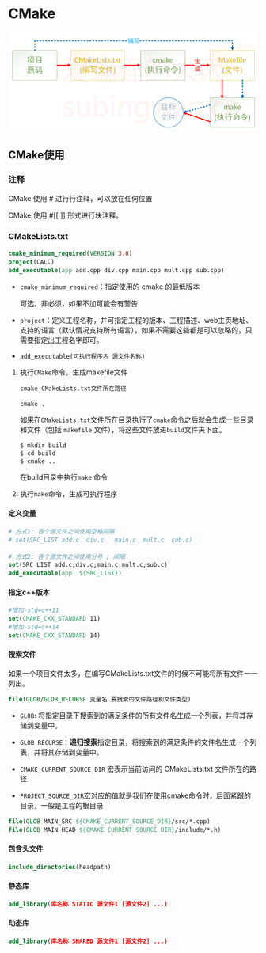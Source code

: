 # CMake

![image-20240315154414383](https://raw.githubusercontent.com/ZhouYixiuuuu/picture/master/imgs/202403151544671.png)

## CMake使用

### 注释

CMake 使用 # 进行行注释，可以放在任何位置

CMake 使用 #[[ ]] 形式进行块注释。

### CMakeLists.txt

```cmake
cmake_minimum_required(VERSION 3.0)
project(CALC)
add_executable(app add.cpp div.cpp main.cpp mult.cpp sub.cpp)
```

* `cmake_minimum_required`：指定使用的 cmake 的最低版本

  可选，非必须，如果不加可能会有警告

* `project`：定义工程名称，并可指定工程的版本、工程描述、web主页地址、支持的语言（默认情况支持所有语言），如果不需要这些都是可以忽略的，只需要指定出工程名字即可。
* `add_executable(可执行程序名 源文件名称)`

1. 执行`CMake`命令，生成makefile文件

   `cmake CMakeLists.txt文件所在路径`

   `cmake .`

   如果在`CMakeLists.txt`文件所在目录执行了`cmake`命令之后就会生成一些目录和文件（包括 `makefile` 文件），将这些文件放进`build`文件夹下面。

   ```shell
   $ mkdir build
   $ cd build
   $ cmake ..
   ```

   在build目录中执行`make` 命令

2. 执行`make`命令，生成可执行程序

#### 定义变量

```cmake
# 方式1: 各个源文件之间使用空格间隔
# set(SRC_LIST add.c  div.c   main.c  mult.c  sub.c)

# 方式2: 各个源文件之间使用分号 ; 间隔
set(SRC_LIST add.c;div.c;main.c;mult.c;sub.c)
add_executable(app  ${SRC_LIST})
```

#### 指定c++版本

```cmake
#增加-std=c++11
set(CMAKE_CXX_STANDARD 11)
#增加-std=c++14
set(CMAKE_CXX_STANDARD 14)
```

#### 搜索文件

如果一个项目文件太多，在编写CMakeLists.txt文件的时候不可能将所有文件一一列出。

```cmake
file(GLOB/GLOB_RECURSE 变量名 要搜索的文件路径和文件类型)
```

* `GLOB`: 将指定目录下搜索到的满足条件的所有文件名生成一个列表，并将其存储到变量中。
* `GLOB_RECURSE`：**递归搜索**指定目录，将搜索到的满足条件的文件名生成一个列表，并将其存储到变量中。

* `CMAKE_CURRENT_SOURCE_DIR` 宏表示当前访问的 CMakeLists.txt 文件所在的路径
* `PROJECT_SOURCE_DIR`宏对应的值就是我们在使用cmake命令时，后面紧跟的目录，一般是工程的根目录

```cmake
file(GLOB MAIN_SRC ${CMAKE_CURRENT_SOURCE_DIR}/src/*.cpp)
file(GLOB MAIN_HEAD ${CMAKE_CURRENT_SOURCE_DIR}/include/*.h)
```

#### 包含头文件

```cmake
include_directories(headpath)
```

#### 静态库

```cmake
add_library(库名称 STATIC 源文件1 [源文件2] ...) 
```

#### 动态库

```cmake
add_library(库名称 SHARED 源文件1 [源文件2] ...) 
```

